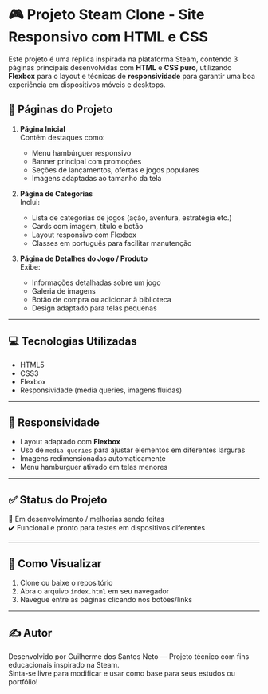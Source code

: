 # 🎮 Projeto Steam Clone - Site Responsivo com HTML e CSS

Este projeto é uma réplica inspirada na plataforma Steam, contendo 3 páginas principais desenvolvidas com **HTML** e **CSS puro**, utilizando **Flexbox** para o layout e técnicas de **responsividade** para garantir uma boa experiência em dispositivos móveis e desktops.

## 🔗 Páginas do Projeto

1. **Página Inicial**  
   Contém destaques como:
   - Menu hambúrguer responsivo
   - Banner principal com promoções
   - Seções de lançamentos, ofertas e jogos populares
   - Imagens adaptadas ao tamanho da tela

2. **Página de Categorias**  
   Inclui:
   - Lista de categorias de jogos (ação, aventura, estratégia etc.)
   - Cards com imagem, título e botão
   - Layout responsivo com Flexbox
   - Classes em português para facilitar manutenção

3. **Página de Detalhes do Jogo / Produto**  
   Exibe:
   - Informações detalhadas sobre um jogo
   - Galeria de imagens
   - Botão de compra ou adicionar à biblioteca
   - Design adaptado para telas pequenas

---

## 💻 Tecnologias Utilizadas

- HTML5  
- CSS3  
- Flexbox  
- Responsividade (media queries, imagens fluidas)


---

## 📱 Responsividade

- Layout adaptado com **Flexbox**
- Uso de `media queries` para ajustar elementos em diferentes larguras
- Imagens redimensionadas automaticamente
- Menu hamburguer ativado em telas menores

---

## ✅ Status do Projeto

🚧 Em desenvolvimento / melhorias sendo feitas  
✔️ Funcional e pronto para testes em dispositivos diferentes

---

## 📌 Como Visualizar

1. Clone ou baixe o repositório
2. Abra o arquivo `index.html` em seu navegador
3. Navegue entre as páginas clicando nos botões/links

---

## ✍️ Autor

Desenvolvido por Guilherme dos Santos Neto — Projeto técnico com fins educacionais inspirado na Steam.  
Sinta-se livre para modificar e usar como base para seus estudos ou portfólio!

